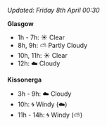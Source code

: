 *Updated: Friday 8th April 00:30*

**Glasgow**

* 1h - 7h: :sunny: Clear
* 8h, 9h: :partly_sunny: Partly Cloudy
* 10h, 11h: :sunny: Clear
* 12h: :cloud: Cloudy

**Kissonerga**

* 3h - 9h: :cloud: Cloudy
* 10h: :cyclone: Windy (:cloud:)
* 11h - 14h: :cyclone: Windy (:partly_sunny:)
